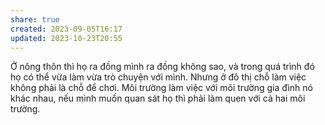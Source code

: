```yaml
---
share: true
created: 2023-09-05T16:17
updated: 2023-10-23T20:55
---
```

Ở nông thôn thì họ ra đồng mình ra đồng không sao, và trong quá trình đó họ có thể vừa làm vừa trò chuyện với mình. Nhưng ở đô thị chỗ làm việc không phải là chỗ để chơi. Môi trường làm việc với môi trường gia đình nó khác nhau, nếu mình muốn quan sát họ thì phải làm quen với cả hai môi trường. 
